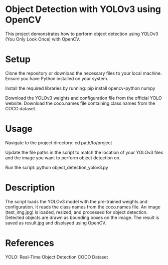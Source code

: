 # Object Detection with YOLOv3 using OpenCV

This project demonstrates how to perform object detection using YOLOv3 (You Only Look Once) with OpenCV.

# Setup
Clone the repository or download the necessary files to your local machine.
Ensure you have Python installed on your system.

Install the required libraries by running:
pip install opencv-python numpy

Download the YOLOv3 weights and configuration file from the official YOLO website.
Download the coco.names file containing class names from the COCO dataset.

# Usage
Navigate to the project directory:
cd path/to/project

Update the file paths in the script to match the location of your YOLOv3 files and the image you want to perform object detection on.

Run the script:
python object_detection_yolov3.py

# Description
The script loads the YOLOv3 model with the pre-trained weights and configuration.
It reads the class names from the coco.names file.
An image (test_img.jpg) is loaded, resized, and processed for object detection.
Detected objects are drawn as bounding boxes on the image.
The result is saved as result.jpg and displayed using OpenCV.

# References
YOLO: Real-Time Object Detection
COCO Dataset
